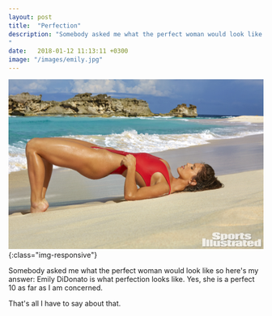 ```yaml
---
layout: post
title:  "Perfection"
description: "Somebody asked me what the perfect woman would look like so here's my answer: Emily DiDonato is what perfection looks like. Yes, she is a perfect 10 as far as I am concerned.
"
date:   2018-01-12 11:13:11 +0300
image: "/images/emily.jpg"
---
```


![crowd](/images/emily-swimsuit.jpg){:class="img-responsive"}

Somebody asked me what the perfect woman would look like so here's my answer: Emily DiDonato is what perfection looks like. Yes, she is a perfect 10 as far as I am concerned.

That's all I have to say about that.
